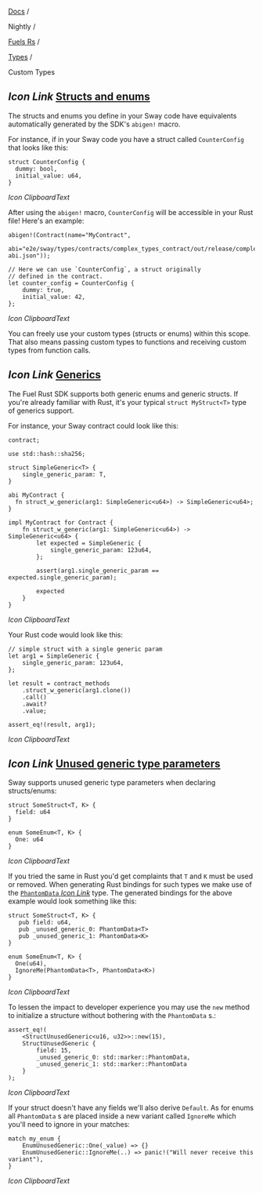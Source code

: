 [Docs](https://docs.fuel.network/) /

Nightly  /

[Fuels Rs](https://docs.fuel.network/docs/nightly/fuels-rs/) /

[Types](https://docs.fuel.network/docs/nightly/fuels-rs/types/) /

Custom Types

## _Icon Link_ [Structs and enums](https://docs.fuel.network/docs/nightly/fuels-rs/types/custom_types/\#structs-and-enums)

The structs and enums you define in your Sway code have equivalents automatically generated by the SDK's `abigen!` macro.

For instance, if in your Sway code you have a struct called `CounterConfig` that looks like this:

```fuel_Box fuel_Box-idXKMmm-css
struct CounterConfig {
  dummy: bool,
  initial_value: u64,
}
```

_Icon ClipboardText_

After using the `abigen!` macro, `CounterConfig` will be accessible in your Rust file! Here's an example:

```fuel_Box fuel_Box-idXKMmm-css
abigen!(Contract(name="MyContract",
                 abi="e2e/sway/types/contracts/complex_types_contract/out/release/complex_types_contract-abi.json"));

// Here we can use `CounterConfig`, a struct originally
// defined in the contract.
let counter_config = CounterConfig {
    dummy: true,
    initial_value: 42,
};
```

_Icon ClipboardText_

You can freely use your custom types (structs or enums) within this scope. That also means passing custom types to functions and receiving custom types from function calls.

## _Icon Link_ [Generics](https://docs.fuel.network/docs/nightly/fuels-rs/types/custom_types/\#generics)

The Fuel Rust SDK supports both generic enums and generic structs. If you're already familiar with Rust, it's your typical `struct MyStruct<T>` type of generics support.

For instance, your Sway contract could look like this:

```fuel_Box fuel_Box-idXKMmm-css
contract;

use std::hash::sha256;

struct SimpleGeneric<T> {
    single_generic_param: T,
}

abi MyContract {
  fn struct_w_generic(arg1: SimpleGeneric<u64>) -> SimpleGeneric<u64>;
}

impl MyContract for Contract {
    fn struct_w_generic(arg1: SimpleGeneric<u64>) -> SimpleGeneric<u64> {
        let expected = SimpleGeneric {
            single_generic_param: 123u64,
        };

        assert(arg1.single_generic_param == expected.single_generic_param);

        expected
    }
}
```

_Icon ClipboardText_

Your Rust code would look like this:

```fuel_Box fuel_Box-idXKMmm-css
// simple struct with a single generic param
let arg1 = SimpleGeneric {
    single_generic_param: 123u64,
};

let result = contract_methods
    .struct_w_generic(arg1.clone())
    .call()
    .await?
    .value;

assert_eq!(result, arg1);
```

_Icon ClipboardText_

## _Icon Link_ [Unused generic type parameters](https://docs.fuel.network/docs/nightly/fuels-rs/types/custom_types/\#unused-generic-type-parameters)

Sway supports unused generic type parameters when declaring structs/enums:

```fuel_Box fuel_Box-idXKMmm-css
struct SomeStruct<T, K> {
  field: u64
}

enum SomeEnum<T, K> {
  One: u64
}

```

_Icon ClipboardText_

If you tried the same in Rust you'd get complaints that `T` and `K` must be used or removed. When generating Rust bindings for such types we make use of the [`PhantomData` _Icon Link_](https://doc.rust-lang.org/std/marker/struct.PhantomData.html#unused-type-parameters) type. The generated bindings for the above example would look something like this:

```fuel_Box fuel_Box-idXKMmm-css
struct SomeStruct<T, K> {
   pub field: u64,
   pub _unused_generic_0: PhantomData<T>
   pub _unused_generic_1: PhantomData<K>
}

enum SomeEnum<T, K> {
  One(u64),
  IgnoreMe(PhantomData<T>, PhantomData<K>)
}
```

_Icon ClipboardText_

To lessen the impact to developer experience you may use the `new` method to initialize a structure without bothering with the `PhantomData` s.:

```fuel_Box fuel_Box-idXKMmm-css
assert_eq!(
    <StructUnusedGeneric<u16, u32>>::new(15),
    StructUnusedGeneric {
        field: 15,
        _unused_generic_0: std::marker::PhantomData,
        _unused_generic_1: std::marker::PhantomData
    }
);
```

_Icon ClipboardText_

If your struct doesn't have any fields we'll also derive `Default`. As for enums all `PhantomData` s are placed inside a new variant called `IgnoreMe` which you'll need to ignore in your matches:

```fuel_Box fuel_Box-idXKMmm-css
match my_enum {
    EnumUnusedGeneric::One(_value) => {}
    EnumUnusedGeneric::IgnoreMe(..) => panic!("Will never receive this variant"),
}
```

_Icon ClipboardText_